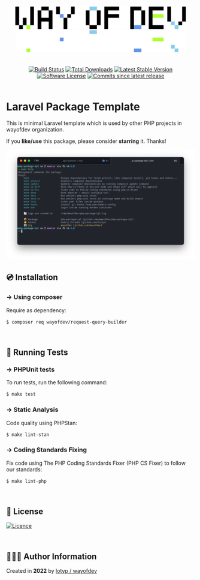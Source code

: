 <br>

<div align="center">
<img width="456" src="https://raw.githubusercontent.com/wayofdev/ansible-role-tpl/master/assets/logo.gh-light-mode-only.png#gh-light-mode-only">
<img width="456" src="https://raw.githubusercontent.com/wayofdev/ansible-role-tpl/master/assets/logo.gh-dark-mode-only.png#gh-dark-mode-only">
</div>


<br>

<br>

<div align="center">
<a href="https://github.com/wayofdev/laravel-request-query-builder/actions"><img alt="Build Status" src="https://img.shields.io/endpoint.svg?url=https%3A%2F%2Factions-badge.atrox.dev%2Fwayofdev%2Flaravel-request-query-builder%2Fbadge&style=flat-square"/></a>
<a href="https://packagist.org/packages/wayofdev/request-query-builder"><img src="https://img.shields.io/packagist/dt/wayofdev/request-query-builder?&style=flat-square" alt="Total Downloads"></a>
<a href="https://packagist.org/packages/wayofdev/request-query-builder"><img src="https://img.shields.io/packagist/v/wayofdev/request-query-builder?&style=flat-square" alt="Latest Stable Version"></a>
<a href="https://packagist.org/packages/wayofdev/request-query-builder"><img src="https://img.shields.io/packagist/l/wayofdev/request-query-builder?style=flat-square&color=blue" alt="Software License"/></a>
<a href="https://packagist.org/packages/wayofdev/request-query-builder"><img alt="Commits since latest release" src="https://img.shields.io/github/commits-since/wayofdev/laravel-request-query-builder/latest?style=flat-square"></a>
</div>

<br>

# Laravel Package Template

This is minimal Laravel template which is used by other PHP projects in wayofdev organization.

If you **like/use** this package, please consider **starring** it. Thanks!

![Screenshot](assets/screenshot.png)

## 💿 Installation

### → Using composer

Require as dependency:

```bash
$ composer req wayofdev/request-query-builder
```

<br>

## 🧪 Running Tests

### → PHPUnit tests

To run tests, run the following command:

```bash
$ make test
```

### → Static Analysis

Code quality using PHPStan:

```bash
$ make lint-stan
```

### → Coding Standards Fixing

Fix code using The PHP Coding Standards Fixer (PHP CS Fixer) to follow our standards:

```bash
$ make lint-php
```

<br>

## 🤝 License

[![Licence](https://img.shields.io/github/license/wayofdev/laravel-request-query-builder?style=for-the-badge&color=blue)](./LICENSE)

<br>

## 🙆🏼‍♂️ Author Information

Created in **2022** by [lotyp / wayofdev](https://github.com/wayofdev)

<br>
